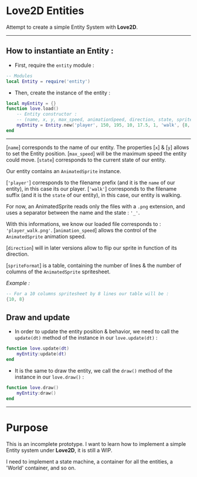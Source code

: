 # Love2D Entities

Attempt to create a simple Entity System with **Love2D**.

---

## How to instantiate an Entity :

* First, require the `entity` module :
```Lua
-- Modules
local Entity = require('entity')
```

* Then, create the instance of the entity :
```Lua
local myEntity = {}
function love.load()
    -- Entity constructor : 
    -- (name, x, y, max_speed, animationSpeed, direction, state, spriteFormat)
    myEntity = Entity.new('player', 150, 195, 10, 17.5, 1, 'walk', {8, 1})
end
```


--- 
[`name`] corresponds to the name of our entity.
The properties [`x`] & [`y`] allows to set the Entity position.
[`max_speed`] will be the maximum speed the entity could move.
[`state`] corresponds to the current state of our entity.

Our entity contains an `AnimatedSprite` instance.

[`'player'`] corresponds to the filename prefix (and it is the `name` of our entity), in this case its our player.
[`'walk'`] corresponds to the filename suffix (and it is the `state` of our entity), in this case, our entity is walking.

For now, an AnimatedSprite reads only the files with a `.png` extension, and uses a separator between the name and the state : `'_'`.

With this informations, we know our loaded file corresponds to :
`'player_walk.png'`.
[`animation_speed`] allows the control of the `AnimatedSprite` animation speed.

[`direction`] will in later versions allow to flip our sprite in function of its direction.

[`spriteFormat`] is a table, containing the number of lines & the number of columns of the `AnimatedSprite` spritesheet.

*Example :* 
```Lua
-- For a 10 columns spritesheet by 8 lines our table will be :
{10, 8}
```

## Draw and update

* In order to update the entity position & behavior, we need to call the `update(dt)` method of the instance in our `love.update(dt)` :
```Lua
function love.update(dt)
    myEntity:update(dt)
end
```

* It is the same to draw the entity, we call the `draw()` method of the instance in our `love.draw()` :

```Lua
function love.draw()
    myEntity:draw()
end
```

--- 

# Purpose 

This is an incomplete prototype. I want to learn how to implement a simple Entity system under **Love2D**, it is still a WIP.

I need to implement a state machine, a container for all the entities, a 'World' container, and so on.